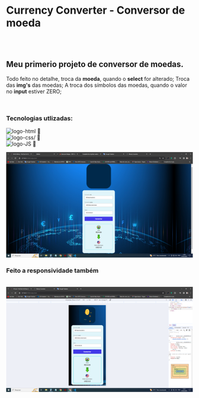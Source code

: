 <h1>Currency Converter - Conversor de moeda</h1>
<br/>
<br/>
<h2>Meu primerio projeto de conversor de moedas.</h2>
<p>Todo feito no detalhe, troca da <b>moeda</b>, quando o <b>select</b> for alterado; Troca das <b>img's</b> das moedas; A troca dos símbolos das moedas,
quando o valor no <b>input</b> estiver ZERO;</p>
<br/>
<h3>Tecnologias utlizadas:</h3>

<img src="https://img.shields.io/badge/HTML-239120?style=for-the-badge&logo=html5&logoColor=white" alt="logo-html"/>  :pushpin: <br/>
<img src="https://img.shields.io/badge/CSS3-1572B6?style=for-the-badge&logo=css3&logoColor=white" alt=logo-css/>   :pushpin: <br/>
<img src="https://img.shields.io/badge/JavaScript-F7DF1E?style=for-the-badge&logo=javascript&logoColor=black" alt="logo-JS" width="85px" height="25px" />  :pushpin:

<img src="https://github.com/andersonpontes88/Conversor-Moedas/blob/master/assets/imgCurrencyMoney.png?raw=true" alt="img-do-projeto-conversor"/>

<h3>Feito a responsividade também</h3>
<br/>
<img src="https://github.com/andersonpontes88/Conversor-Moedas/blob/master/assets/CurrencyResponsivo.png?raw=true" alt="img-do-projeto-responsivo"/>
